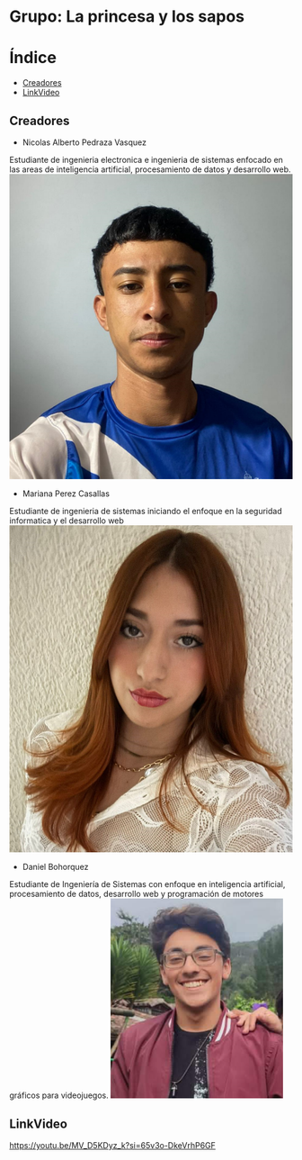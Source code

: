 # Grupo: La princesa y los sapos

# Índice
- [Creadores](#Creadores)
- [LinkVideo](#LinkVideo)

## Creadores
* Nicolas Alberto Pedraza Vasquez

Estudiante de ingenieria electronica e ingenieria de sistemas enfocado en las areas de 
inteligencia artificial, procesamiento de datos y desarrollo web.
![Nico.png](Imagenes/Nico.png)
* Mariana Perez Casallas

  
Estudiante de ingenieria de sistemas iniciando el enfoque en la seguridad informatica y el desarrollo web
![fotoperfil.jpg](Imagenes/fotoperfil.jpg)
* Daniel Bohorquez

Estudiante de Ingeniería de Sistemas con enfoque en inteligencia artificial, 
procesamiento de datos, desarrollo web y programación de motores gráficos para videojuegos.
![Git Dan.png](Imagenes/GitDan.png)

## LinkVideo
https://youtu.be/MV_D5KDyz_k?si=65v3o-DkeVrhP6GF
